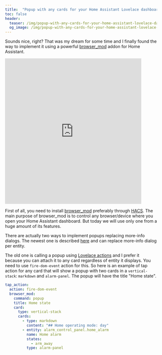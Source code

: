 ```yaml
---
title:  "Popup with any cards for your Home Assistant Lovelace dashboard"
toc: false
header:
  teaser: /img/popup-with-any-cards-for-your-home-assistant-lovelace-dashboard/example.png
  og_image: /img/popup-with-any-cards-for-your-home-assistant-lovelace-dashboard/example.png
---
```

Sounds nice, right? That was my dream for some time and I finally found the way to implement it using a powerful [browser_mod](https://github.com/thomasloven/hass-browser_mod) addon for Home Assistant.

<!--more-->

<iframe src="https://giphy.com/embed/xLtYH7xdTYg2I4ExyI" width="452" height="480" frameBorder="0" class="giphy-embed" allowFullScreen></iframe>

First of all, you need to install [browser_mod](https://github.com/thomasloven/hass-browser_mod) preferably through [HACS](https://hacs.xyz/). The main purpose of browser_mod is to control any browser/device where you open your Home Assistant dashboard. But today we will use only one from a huge amount of its features.

There are actually two ways to implement popups replacing more-info dialogs. The newest one is described [here](https://github.com/thomasloven/hass-browser_mod#replacing-more-info-dialogs) and can replace more-info dialog per entity.

The old one is calling a popup using [Lovelace actions](https://www.home-assistant.io/lovelace/actions/) and I prefer it because you can attach it to any card regardless of entity it displays. You need to use `fire-dom-event` action for this. So here is an example of tap action for any card that will show a popup with two cards in a `vertical-stack`: `markdown` and `alarm-panel`. The popup will have the title "Home state".

```yaml
tap_action:
  action: fire-dom-event
  browser_mod:
    command: popup
    title: Home state
    card:
      type: vertical-stack
      cards:
        - type: markdown
          content: "## Home operating mode: day"
        - entity: alarm_control_panel.home_alarm
          name: Home alarm
          states:
            - arm_away
          type: alarm-panel
```